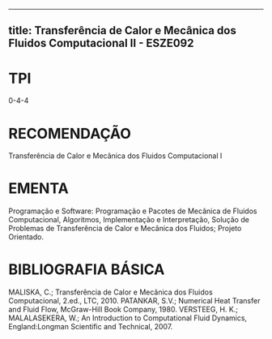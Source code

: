 
---
title: Transferência de Calor e Mecânica dos Fluidos Computacional II - ESZE092 
---

# TPI

0-4-4

# RECOMENDAÇÃO

Transferência de Calor e Mecânica dos Fluidos Computacional I

# EMENTA

Programação e Software: Programação e Pacotes de Mecânica de Fluidos Computacional, Algoritmos, Implementação e Interpretação, Solução de Problemas de Transferência de Calor e Mecânica dos Fluidos; Projeto Orientado.

# BIBLIOGRAFIA BÁSICA

MALISKA, C.; Transferência de Calor e Mecânica dos Fluidos Computacional, 2.ed., LTC, 2010.
PATANKAR, S.V.; Numerical Heat Transfer and Fluid Flow, McGraw-Hill Book Company, 1980. 
VERSTEEG, H. K.; MALALASEKERA, W.; An Introduction to Computational Fluid Dynamics, England:Longman Scientific and Technical, 2007.
        